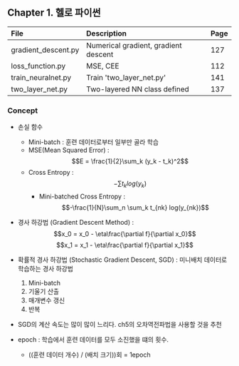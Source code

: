 ## Chapter 1. 헬로 파이썬

| File | Description | Page |
| :-- |:--   |:--      |
| gradient_descent.py | Numerical gradient, gradient descent | 127 |
| loss_function.py | MSE, CEE | 112 |
| train_neuralnet.py | Train 'two_layer_net.py' | 141 |
| two_layer_net.py | Two-layered NN class defined | 137 |

### Concept
- 손실 함수
  - Mini-batch : 훈련 데이터로부터 일부만 골라 학습
  - MSE(Mean Squared Error) :
    $$E = \frac{1}{2}\sum_k (y_k - t_k)^2$$
  - Cross Entropy :
    $$-\sum t_k log (y_k)$$
    - Mini-batched Cross Entropy :
      $$-\frac{1}{N}\sum_n \sum_k t_{nk} log(y_{nk})$$

- 경사 하강법 (Gradient Descent Method) :
  $$x_0 = x_0 - \eta\frac{\partial f}{\partial x_0}$$
  $$x_1 = x_1 - \eta\frac{\partial f}{\partial x_1}$$

- 확률적 경사 하강법 (Stochastic Gradient Descent, SGD) : 미니배치 데이터로 학습하는 경사 하강법
  1. Mini-batch
  2. 기울기 산출
  3. 매개변수 갱신
  4. 반복

- SGD의 계산 속도는 많이 많이 느리다. ch5의 오차역전파법을 사용할 것을 추천

- epoch : 학습에서 훈련 데이터를 모두 소진했을 떄의 횟수.
  - ((훈련 데이터 개수) / (배치 크기))회 = 1epoch